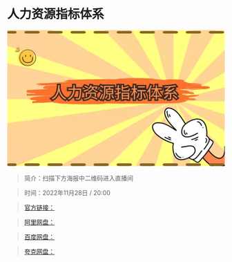 # 人力资源指标体系

![img](../../assets/6ffba78874d6447eb5405b6b71e7a9a9.jpg)

> 简介：扫描下方海报中二维码进入直播间

> 时间：2022年11月28日 / 20:00

> [官方链接：]()

> [阿里网盘：]()

> [百度网盘：]()

> [夸克网盘：]()
